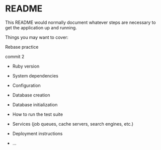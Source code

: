 # README

This README would normally document whatever steps are necessary to get the
application up and running.

Things you may want to cover:

Rebase practice

commit 2

* Ruby version

* System dependencies

* Configuration

* Database creation

* Database initialization

* How to run the test suite

* Services (job queues, cache servers, search engines, etc.)

* Deployment instructions

* ...
